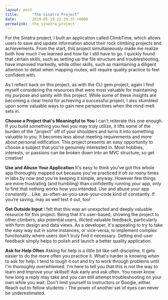 ```yaml
---
layout: post
title:      "The Sinatra Project"
date:       2019-05-19 22:29:35 +0000
permalink:  the_sinatra_project
---
```



For the Sinatra project, I built an application called ClimbTime, which allows users to save and update information about their rock climbing projects and achievements. From the start, this project simultaneously made me realize both how much I've learned and how far I still have to go. I quickly found that certain skills, such as setting up the file structure and troubleshooting, have improved markedly, while other skills, such as maintaining a diligent attention to detail when mapping routes, will require quality practice to feel confident with. 

As I reflect back on this project, as with the CLI gem project, again I find myself considering the resources that were most valuable for maintaining my purpose and sanity with this project. While some of these insights are becoming a clear trend for achieving a successful project, I also stumbled upon some valuable ways to gain new perspectives when the mind-melt sets in. 

**Choose a Project that's Meaningful to You**
I can't reiterate this one enough. If you build something you feel you may truly utilize, it lifts some of the burden of the "project" off of your shoulders and turns it into something valuable to you. It becomes less about meeting requirements and more about personal edification. This project presents an easy opportunity to choose a subject that you're genuinely interested in. Most hobbies, interests, or passions can be broken down into an MVC structure, so get creative! 

**Use and Abuse Your Application**
It's easy to think you've got this whole app thoroughly mapped out because you've practiced it *oh so many* times in labs by now and you're keeping it simple, anyway. However few things are more frustrating (and humbling) than confidently running your app, only to find that nothing works how you intended. Use and abuse your app *constantly*... Like, as-often-as-you-save-your-code kind of constantly. If you're saving, may as well test it out, too!

**Get Outside Input**
I felt that this was an unexpcted and deeply valuable resource for this project. Being that it's user-based, showing the project to other climbers, aka potential users, illicted valuable feedback, particularly with form design and data views. As a developer, it's appealing to try to take the easy way out in some instances, or vice-versa, to implement complex functionality where users don't truly find it necessary. Getting end-user feedback simply helps to polish and launch a better quality application.

**Ask for Help Often**
Asking for help is a little bit like self-discipline. It gets easier to do the more often you practice it. What's harder is knowing *when* to ask for help. I tend to tough it out and try to work through problems until I'm thoroughly overwhlemed. I'm here to tell you that this is not the way to learn and improve your skillset! Ask early and ask often. You never know how long a reply may take and you can still attempt troubleshooting on your own while you wait. Don't limit yourself to instructors or Google, either. Reach out to fellow students - The power of another set of eyes can never be underestimated. 
